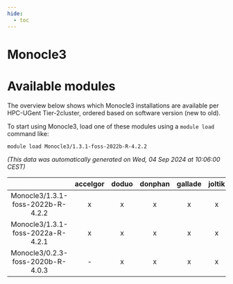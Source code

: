 ```yaml
---
hide:
  - toc
---
```


Monocle3
========

# Available modules


The overview below shows which Monocle3 installations are available per HPC-UGent Tier-2cluster, ordered based on software version (new to old).

To start using Monocle3, load one of these modules using a `module load` command like:

```shell
module load Monocle3/1.3.1-foss-2022b-R-4.2.2
```

*(This data was automatically generated on Wed, 04 Sep 2024 at 10:06:00 CEST)*  

| |accelgor|doduo|donphan|gallade|joltik|shinx|skitty|
| :---: | :---: | :---: | :---: | :---: | :---: | :---: | :---: |
|Monocle3/1.3.1-foss-2022b-R-4.2.2|x|x|x|x|x|x|x|
|Monocle3/1.3.1-foss-2022a-R-4.2.1|x|x|x|x|x|-|x|
|Monocle3/0.2.3-foss-2020b-R-4.0.3|-|x|x|x|x|-|x|
